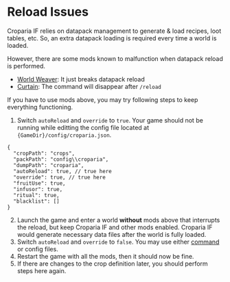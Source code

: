 # Reload Issues

Croparia IF relies on datapack management to generate & load recipes, loot tables, etc. So, an extra datapack loading is
required every time a world is loaded.

However, there are some mods known to malfunction when datapack reload is performed.

- [World Weaver](https://modrinth.com/mod/worldweaver): It just breaks datapack reload
- [Curtain](https://modrinth.com/mod/curtain): The command will disappear after `/reload`

If you have to use mods above, you may try following steps to keep everything functioning.

1. Switch `autoReload` and `override` to `true`. Your game should not be running while editting the config file located
   at `{GameDir}/config/croparia.json`.

```json5
{
  "cropPath": "crops",
  "packPath": "config\\croparia",
  "dumpPath": "croparia",
  "autoReload": true, // true here
  "override": true, // true here
  "fruitUse": true,
  "infusor": true,
  "ritual": true,
  "blacklist": []
}
```

2. Launch the game and enter a world **without** mods above that interrupts the reload, but keep Croparia IF and other
   mods enabled. Croparia IF would generate necessary data files after the world is fully loaded.
3. Switch `autoReload` and `override` to `false`. You may use either [command](Commands) or config files.
4. Restart the game with all the mods, then it should now be fine.
5. If there are changes to the crop definition later, you should perform steps here again.